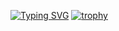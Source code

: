 [![Typing SVG](https://readme-typing-svg.herokuapp.com?color=%2336BCF7&lines=Computer+science+student)](https://git.io/typing-svg)
[![trophy](https://github-profile-trophy.vercel.app/?username=ryo-ma&theme=onedark)](https://github.com/ryo-ma/github-profile-trophy)
